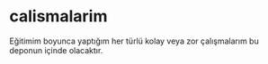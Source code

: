 # calismalarim
Eğitimim boyunca yaptığım her türlü kolay veya zor çalışmalarım bu deponun içinde olacaktır.
